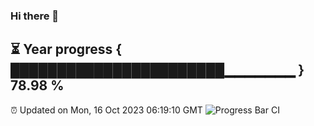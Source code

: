 ### Hi there 👋
⏳ Year progress { ███████████████████████▁▁▁▁▁▁▁ } 78.98 %
---
⏰ Updated on Mon, 16 Oct 2023 06:19:10 GMT
![Progress Bar CI](https://github.com/liununu/liununu/workflows/Progress%20Bar%20CI/badge.svg)
